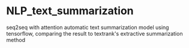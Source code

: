 # NLP_text_summarization
seq2seq with attention automatic text summarization model using tensorflow, comparing the result to textrank's extractive summarization method
